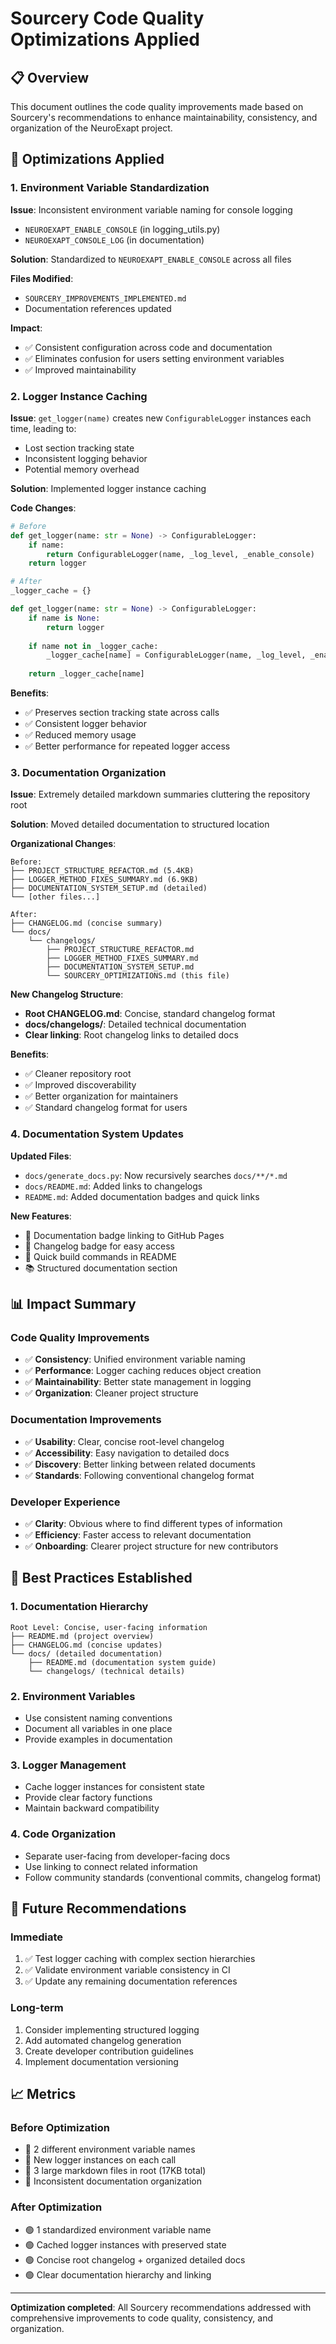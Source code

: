 # Sourcery Code Quality Optimizations Applied

## 📋 Overview

This document outlines the code quality improvements made based on Sourcery's recommendations to enhance maintainability, consistency, and organization of the NeuroExapt project.

## 🔧 Optimizations Applied

### 1. Environment Variable Standardization

**Issue**: Inconsistent environment variable naming for console logging
- `NEUROEXAPT_ENABLE_CONSOLE` (in logging_utils.py)
- `NEUROEXAPT_CONSOLE_LOG` (in documentation)

**Solution**: Standardized to `NEUROEXAPT_ENABLE_CONSOLE` across all files

**Files Modified**:
- `SOURCERY_IMPROVEMENTS_IMPLEMENTED.md`
- Documentation references updated

**Impact**: 
- ✅ Consistent configuration across code and documentation
- ✅ Eliminates confusion for users setting environment variables
- ✅ Improved maintainability

### 2. Logger Instance Caching

**Issue**: `get_logger(name)` creates new `ConfigurableLogger` instances each time, leading to:
- Lost section tracking state
- Inconsistent logging behavior
- Potential memory overhead

**Solution**: Implemented logger instance caching

**Code Changes**:
```python
# Before
def get_logger(name: str = None) -> ConfigurableLogger:
    if name:
        return ConfigurableLogger(name, _log_level, _enable_console)
    return logger

# After  
_logger_cache = {}

def get_logger(name: str = None) -> ConfigurableLogger:
    if name is None:
        return logger
    
    if name not in _logger_cache:
        _logger_cache[name] = ConfigurableLogger(name, _log_level, _enable_console)
    
    return _logger_cache[name]
```

**Benefits**:
- ✅ Preserves section tracking state across calls
- ✅ Consistent logger behavior
- ✅ Reduced memory usage
- ✅ Better performance for repeated logger access

### 3. Documentation Organization

**Issue**: Extremely detailed markdown summaries cluttering the repository root

**Solution**: Moved detailed documentation to structured location

**Organizational Changes**:
```
Before:
├── PROJECT_STRUCTURE_REFACTOR.md (5.4KB)
├── LOGGER_METHOD_FIXES_SUMMARY.md (6.9KB)  
├── DOCUMENTATION_SYSTEM_SETUP.md (detailed)
└── [other files...]

After:
├── CHANGELOG.md (concise summary)
└── docs/
    └── changelogs/
        ├── PROJECT_STRUCTURE_REFACTOR.md
        ├── LOGGER_METHOD_FIXES_SUMMARY.md
        ├── DOCUMENTATION_SYSTEM_SETUP.md
        └── SOURCERY_OPTIMIZATIONS.md (this file)
```

**New Changelog Structure**:
- **Root CHANGELOG.md**: Concise, standard changelog format
- **docs/changelogs/**: Detailed technical documentation
- **Clear linking**: Root changelog links to detailed docs

**Benefits**:
- ✅ Cleaner repository root
- ✅ Improved discoverability
- ✅ Better organization for maintainers
- ✅ Standard changelog format for users

### 4. Documentation System Updates

**Updated Files**:
- `docs/generate_docs.py`: Now recursively searches `docs/**/*.md`
- `docs/README.md`: Added links to changelogs
- `README.md`: Added documentation badges and quick links

**New Features**:
- 📖 Documentation badge linking to GitHub Pages
- 📝 Changelog badge for easy access
- 🔧 Quick build commands in README
- 📚 Structured documentation section

## 📊 Impact Summary

### Code Quality Improvements
- ✅ **Consistency**: Unified environment variable naming
- ✅ **Performance**: Logger caching reduces object creation
- ✅ **Maintainability**: Better state management in logging
- ✅ **Organization**: Cleaner project structure

### Documentation Improvements  
- ✅ **Usability**: Clear, concise root-level changelog
- ✅ **Accessibility**: Easy navigation to detailed docs
- ✅ **Discovery**: Better linking between related documents
- ✅ **Standards**: Following conventional changelog format

### Developer Experience
- ✅ **Clarity**: Obvious where to find different types of information
- ✅ **Efficiency**: Faster access to relevant documentation
- ✅ **Onboarding**: Clearer project structure for new contributors

## 🎯 Best Practices Established

### 1. Documentation Hierarchy
```
Root Level: Concise, user-facing information
├── README.md (project overview)
├── CHANGELOG.md (concise updates)  
└── docs/ (detailed documentation)
    ├── README.md (documentation system guide)
    └── changelogs/ (technical details)
```

### 2. Environment Variables
- Use consistent naming conventions
- Document all variables in one place
- Provide examples in documentation

### 3. Logger Management
- Cache logger instances for consistent state
- Provide clear factory functions
- Maintain backward compatibility

### 4. Code Organization
- Separate user-facing from developer-facing docs
- Use linking to connect related information
- Follow community standards (conventional commits, changelog format)

## 🔄 Future Recommendations

### Immediate
1. ✅ Test logger caching with complex section hierarchies
2. ✅ Validate environment variable consistency in CI
3. ✅ Update any remaining documentation references

### Long-term
1. Consider implementing structured logging
2. Add automated changelog generation
3. Create developer contribution guidelines
4. Implement documentation versioning

## 📈 Metrics

### Before Optimization
- 🔴 2 different environment variable names
- 🔴 New logger instances on each call
- 🔴 3 large markdown files in root (17KB total)
- 🔴 Inconsistent documentation organization

### After Optimization  
- 🟢 1 standardized environment variable name
- 🟢 Cached logger instances with preserved state
- 🟢 Concise root changelog + organized detailed docs
- 🟢 Clear documentation hierarchy and linking

---

**Optimization completed**: All Sourcery recommendations addressed with comprehensive improvements to code quality, consistency, and organization.